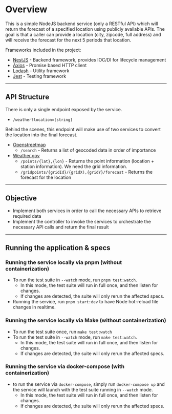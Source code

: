 # Overview

This is a simple NodeJS backend service (only a RESTful API) which will return the forecast of a specified location
using publicly available APIs. The goal is that a caller can provide a location (city, zipcode, full address) and will
receive the forecast for the next 5 periods that location.

Frameworks included in the project:

* [NestJS](https://nestjs.com/) - Backend framework, provides IOC/DI for lifecycle management
* [Axios](https://axios-http.com/docs/intro) - Promise based HTTP client
* [Lodash](https://lodash.com/) - Utility framework
* [Jest](https://jestjs.io/) - Testing framework

___

## API Structure

There is only a single endpoint exposed by the service.

* `/weather?location=[string]`

Behind the scenes, this endpoint will make use of two services to convert the location into the final forecast.

* [Openstreetmap](https://nominatim.org/release-docs/develop/api/Search/)
    * `/search` - Returns a list of geocoded data in order of importance
* [Weather.gov](https://www.weather.gov/documentation/services-web-api#/default/zone_list)
    * `/points/{lat},{lon}` - Returns the point information (location + station information). We need the grid
      information.
    * `/gridpoints/{gridId}/{gridX),{gridY}/forecast` - Returns the forecast for the location
___
## Objective

* Implement both services in order to call the necessary APIs to retrieve required data
* Implement the controller to invoke the services to orchestrate the necessary API calls and return the final result
___
## Running the application & specs
### Running the service locally via pnpm (without containerization)

* To run the test suite in `--watch` mode, run `pnpm test:watch`. 
  * In this mode, the test suite will run in full once, and then listen for changes. 
  * If changes are detected, the suite will only rerun the affected specs.
* Running the service, run `pnpm start:dev` to have Node hot-reload file changes in realtime.

### Running the service locally via Make (without containerization)
* To run the test suite once, run `make test:watch`
* To run the test suite in `--watch` mode, run `make test:watch`.
  * In this mode, the test suite will run in full once, and then listen for changes. 
  * If changes are detected, the suite will only rerun the affected specs.

### Running the service via docker-compose (with containerization)

* to run the service via `docker-compose`, simply run `docker-compose up` and the service will launch with the test suite running in `--watch` mode. 
  * In this mode, the test suite will run in full once, and then listen for changes. 
  * If changes are detected, the suite will only rerun the affected specs.

